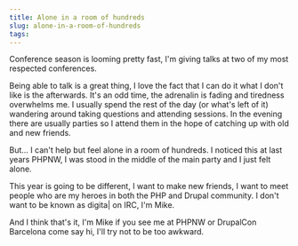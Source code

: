 ```yaml
---
title: Alone in a room of hundreds
slug: alone-in-a-room-of-hundreds
tags:
---
```

Conference season is looming pretty fast, I'm giving talks at two of my most respected conferences.

Being able to talk is a great thing, I love the fact that I can do it what I don't like is the afterwards. It's an odd time, the adrenalin is fading and tiredness overwhelms me. I usually spend the rest of the day (or what's left of it) wandering around taking questions and attending sessions. In the evening there are usually parties so I attend them in the hope of catching up with old and new friends.

But... I can't help but feel alone in a room of hundreds. I noticed this at last years PHPNW, I was stood in the middle of the main party and I just felt alone.

This year is going to be different, I want to make new friends, I want to meet people who are my heroes in both the PHP and Drupal community. I don't want to be known as digita| on IRC, I'm Mike.

And I think that's it, I'm Mike if you see me at PHPNW or DrupalCon Barcelona come say hi, I'll try not to be too awkward.
